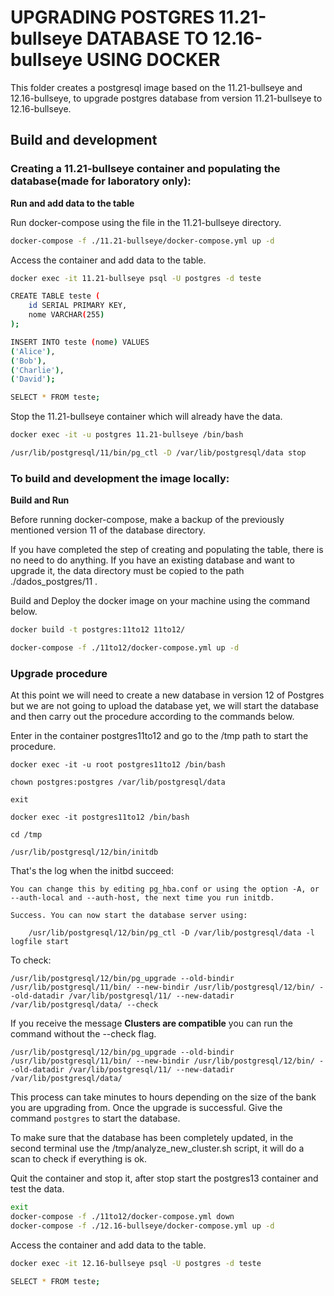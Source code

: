 # UPGRADING POSTGRES 11.21-bullseye DATABASE TO 12.16-bullseye USING DOCKER

This folder creates a postgresql image based on the 11.21-bullseye and 12.16-bullseye, to upgrade postgres database from version 11.21-bullseye to 12.16-bullseye.

## Build and development

### Creating a 11.21-bullseye container and populating the database(made for laboratory only):

**Run and add data to the table**

Run docker-compose using the file in the 11.21-bullseye directory.

```bash
docker-compose -f ./11.21-bullseye/docker-compose.yml up -d
```

Access the container and add data to the table.

```bash
docker exec -it 11.21-bullseye psql -U postgres -d teste

CREATE TABLE teste (
    id SERIAL PRIMARY KEY,
    nome VARCHAR(255)
);

INSERT INTO teste (nome) VALUES
('Alice'),
('Bob'),
('Charlie'),
('David');

SELECT * FROM teste;
```

Stop the 11.21-bullseye container which will already have the data.

```bash
docker exec -it -u postgres 11.21-bullseye /bin/bash

/usr/lib/postgresql/11/bin/pg_ctl -D /var/lib/postgresql/data stop
```

### To build and development the image locally:

**Build and Run**

Before running docker-compose, make a backup of the previously mentioned version 11 of the database directory.

If you have completed the step of creating and populating the table, there is no need to do anything. If you have an existing database and want to upgrade it, the data directory must be copied to the path ./dados_postgres/11 .

Build and Deploy the docker image on your machine using the command below.

```bash
docker build -t postgres:11to12 11to12/

docker-compose -f ./11to12/docker-compose.yml up -d
```

### Upgrade procedure

At this point we will need to create a new database in version 12 of Postgres but we are not going to upload the database yet, we will start the database and then carry out the procedure according to the commands below.

Enter in the container postgres11to12 and go to the /tmp path to start the procedure.

```
docker exec -it -u root postgres11to12 /bin/bash

chown postgres:postgres /var/lib/postgresql/data

exit

docker exec -it postgres11to12 /bin/bash

cd /tmp

/usr/lib/postgresql/12/bin/initdb
```

That's the log when the initbd succeed:

```
You can change this by editing pg_hba.conf or using the option -A, or
--auth-local and --auth-host, the next time you run initdb.

Success. You can now start the database server using:

    /usr/lib/postgresql/12/bin/pg_ctl -D /var/lib/postgresql/data -l logfile start

```

To check:

```
/usr/lib/postgresql/12/bin/pg_upgrade --old-bindir /usr/lib/postgresql/11/bin/ --new-bindir /usr/lib/postgresql/12/bin/ --old-datadir /var/lib/postgresql/11/ --new-datadir /var/lib/postgresql/data/ --check
```

If you receive the message **Clusters are compatible** you can run the command without the --check flag.

```
/usr/lib/postgresql/12/bin/pg_upgrade --old-bindir /usr/lib/postgresql/11/bin/ --new-bindir /usr/lib/postgresql/12/bin/ --old-datadir /var/lib/postgresql/11/ --new-datadir /var/lib/postgresql/data/
```

This process can take minutes to hours depending on the size of the bank you are upgrading from. Once the upgrade is successful. Give the command `postgres` to start the database.

To make sure that the database has been completely updated, in the second terminal use the /tmp/analyze_new_cluster.sh script, it will do a scan to check if everything is ok.

Quit the container and stop it, after stop start the postgres13 container and test the data.

```bash
exit
docker-compose -f ./11to12/docker-compose.yml down
docker-compose -f ./12.16-bullseye/docker-compose.yml up -d
```

Access the container and add data to the table.

```bash
docker exec -it 12.16-bullseye psql -U postgres -d teste

SELECT * FROM teste;
```

